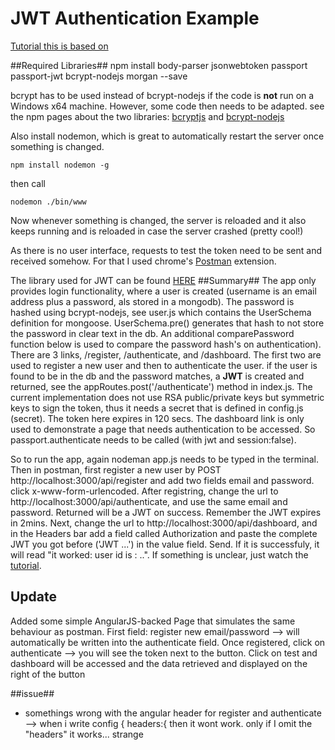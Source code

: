 # JWT Authentication Example #
<a href="https://www.youtube.com/watch?v=f4F0brwbYKg">Tutorial this is based on</a>

##Required Libraries##
    npm install body-parser jsonwebtoken passport passport-jwt bcrypt-nodejs morgan --save

bcrypt has to be used instead of bcrypt-nodejs if the code is **not** run on a Windows x64 machine. However, some code then needs to be adapted. see the npm pages about the two libraries: <a href="https://www.npmjs.com/package/bcryptjs">bcryptjs</a> and <a href="https://www.npmjs.com/package/bcrypt-nodejs">bcrypt-nodejs</a>

Also install nodemon, which is great to automatically restart the server once something is changed.

    npm install nodemon -g

then call 


    nodemon ./bin/www

Now whenever something is changed, the server is reloaded and it also keeps running and is reloaded in case the server crashed (pretty cool!)

As there is no user interface, requests to test the token need to be sent and received somehow. For that I used chrome's <a href="https://chrome.google.com/webstore/detail/postman/fhbjgbiflinjbdggehcddcbncdddomop">Postman</a> extension.

The library used for JWT can be found <a href="https://github.com/auth0/node-jsonwebtoken">HERE</a>
##Summary##
The app only provides login functionality, where a user is created (username is an email address plus a password, als stored in a mongodb). The password is hashed using bcrypt-nodejs, see user.js which contains the UserSchema definition for mongoose. UserSchema.pre() generates that hash to not store the password in clear text in the db. An additional comparePassword function below is used to compare the password hash's on authentication). There are 3 links, /register, /authenticate, and /dashboard. The first two are used to register a new user and then to authenticate the user. if the user is found to be in the db and the password matches, a **JWT** is created and returned, see the appRoutes.post('/authenticate') method in index.js. The current implementation does not use RSA public/private keys but symmetric keys to sign the token, thus it needs a secret that is defined in config.js (secret). The token here expires in 120 secs. The dashboard link is only used to demonstrate a page that needs authentication to be accessed. So passport.authenticate needs to be called (with jwt and session:false). 

So to run the app, again nodeman app.js needs to be typed in the terminal. Then in postman, first register a new user by POST http://localhost:3000/api/register and add two fields email and password. click x-www-form-urlencoded. After registring, change the url to http://localhost:3000/api/authenticate, and use the same email and password. Returned will be a JWT on success. Remember the JWT expires in 2mins. Next, change the url to http://localhost:3000/api/dashboard, and in the Headers bar add a field called Authorization and paste the complete JWT you got before ('JWT ...') in the value field. Send. If it is successfuly, it will read "it worked: user id is : ..".
If something is unclear, just watch the <a href="https://www.youtube.com/watch?v=f4F0brwbYKg">tutorial</a>.

## Update ##
Added some simple AngularJS-backed Page that simulates the same behaviour as postman.
First field: register new email/password --> will automatically be written into the authenticate field. Once registered, click on authenticate --> you will see the token next to the button. Click on test and dashboard will be accessed and the data retrieved and displayed on the right of the button

##issue##
- somethings wrong with the angular header for register and authenticate --> when i write config { headers:{ then it wont work. only if I omit the "headers" it works... strange